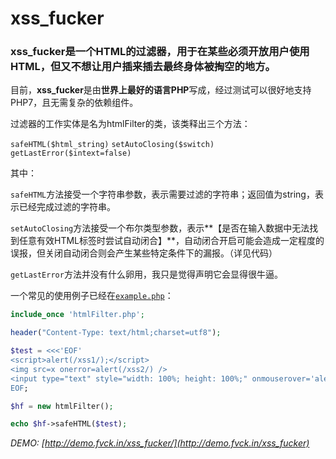 # xss_fucker

### **xss_fucker**是一个HTML的过滤器，用于在某些必须开放用户使用HTML，但又不想让用户插来插去最终身体被掏空的地方。

目前，**xss_fucker**是由**世界上最好的语言PHP**写成，经过测试可以很好地支持PHP7，且无需复杂的依赖组件。

过滤器的工作实体是名为htmlFilter的类，该类释出三个方法：

`safeHTML($html_string)`
`setAutoClosing($switch)`
`getLastError($intext=false)`

其中：

`safeHTML`方法接受一个字符串参数，表示需要过滤的字符串；返回值为string，表示已经完成过滤的字符串。

`setAutoClosing`方法接受一个布尔类型参数，表示**【是否在输入数据中无法找到任意有效HTML标签时尝试自动闭合】**，自动闭合开启可能会造成一定程度的误报，但关闭自动闭合则会产生某些特定条件下的漏报。（详见代码）

`getLastError`方法并没有什么卵用，我只是觉得声明它会显得很牛逼。

一个常见的使用例子已经在[`example.php`](example.php)：

``` php
include_once 'htmlFilter.php';

header("Content-Type: text/html;charset=utf8");

$test = <<<'EOF'
<script>alert(/xss1/);</script>
<img src=x onerror=alert(/xss2/) />
<input type="text" style="width: 100%; height: 100%;" onmouserover='alert(/xss3/)' value="click me" />
EOF;

$hf = new htmlFilter();

echo $hf->safeHTML($test);

```

*DEMO: [http://demo.fvck.in/xss_fucker/](http://demo.fvck.in/xss_fucker)*
